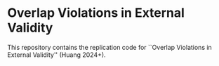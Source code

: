 # Overlap Violations in External Validity
This repository contains the replication code for ``Overlap Violations in External Validity'' (Huang 2024+). 
